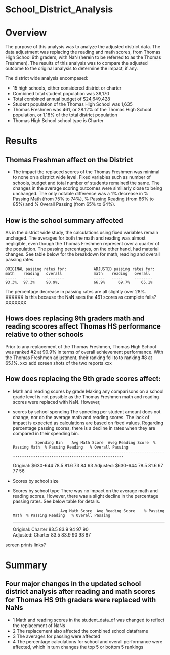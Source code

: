 # School_District_Analysis

# Overview
The purpose of this analysis was to analyze the adjusted district data.  The data adjustment was replacing the reading and math scores, from Thomas High School 9th graders, with  NaN (herein to be referred to as the Thomas Freshmen).  The results of this analysis was to compare the adjusted outcome to the original analysis to determine the impact, if any. 

The district wide analysis encompased:
*  15 high schools, either considered district or charter
*  Combined total student population was 39,170
*  Total combined annual budget of $24,649,428
*  Student population of the Thomas High School was 1,635 
*  Thomas Freshmen was 461, or 28.12% of the Thomas High School population, or 1.18% of the total district population
*  Thomas High School school type is Charter

# Results
## Thomas Freshman affect on the District
- The impact the replaced scores of the Thomas Freshmen was minimal to none on a district wide level.  Fixed variables such as number of schools, budget and total number of students remained the same.  The changes in the average scoring outcomes were similiarly close to being unchanged.  The only notable difference was a 1% decrease in % Passing Math (from 75% to 74%), % Passing Reading (from 86% to 85%) and % Overall Passing (from 65% to 64%).  

## How is the school summary affected 
As in the district wide study, the calculations using fixed variables remain unchaged.  The averages for both the math and reading was almost negligible, even though the Thomas Freshmen represent over a quarter of the population.  The passing percentages, on the other hand, had material changes. See table below for the breakdown for math, reading and overall passing rates. 

    ORIGINAL passing rates for:            ADJUSTED passing rates for:
    math    reading   overall              math    reading   overall  
    -----   -----     --------             -----   -----     --------
    93.3%,	97.3%     90.9%,               66.9%	  69.7%	    65.1%

The percentage decrease in passing rates are all slightly over 28%.    XXXXXX Is this because the NaN sees the 461 scores as complete fails? XXXXXXX

## Hows does replacing 9th graders math and reading scoores affect Thomas HS performance relative to other schools
Prior to any replacement of the Thomas Freshmen, Thomas High School was ranked #2 at 90.9% in terms of overall achievement performance.  With the Thomas Freshmen adjustment, their ranking fell to to ranking #8 at 65.1%.  xxx add screen shots of the two reports xxx


## How does replacing the 9th grade scores affect:
- Math and reading scores by grade
Making any comparisons on a school grade level is not possible as the Thomas Freshmen math and reading scores were replaced with NaN.  However, 

- scores by school spending
The spneding per student amount does not change, nor do the average math and reading scores.  The lack of impact is expected as calculations are based on fixed values.  Regarding percentage passing scores, there is a decline in rates when they are compared in their spending bin.

	            Spending Bin	Avg Math Score	Aveg Reading Score	% Passing Math	% Passing Reading	% Overall Passing
                ----------------------------------------------------------------------------------------------------------
    Original:	    $630-644	    78.5	            81.6	          73	            84	                63
    Adjusted:	    $630-644	    78.5	            81.6	          67	            77	                56

- Scores by school size


- Scores by school type
There was no impact on the average math and reading scores.  However, there was a slight decline in the percentage passing rates.  See below table for details.

                           Avg Math Score  Avg Reading Score	% Passing Math	% Passing Reading	% Overall Passing	
    ------------------------------------------------------------------------------------------------------------------
    Original:   Charter	        83.5	         83.9	            94	             97	                90                            
    Adjusted:   Charter         83.5	         83.9	            90	             93	                87



screen prints links?




# Summary
## Four major changes in the updated school district analysis after reading and math scores for Thomas HS 9th graders were replaced with NaNs
- 1  Math and reading scores in the student_data_df was changed to reflect the replacement of NaNs
- 2  The replacement also affected the combined school dataframe
- 3  The averages for passing were affected
- 4  The percentage calculations for school and overall performance were affected, which in turn changes the top 5 or bottom 5 rankings


